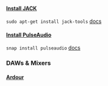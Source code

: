 #### [Install JACK](https://github.com/overtone/overtone/wiki/Installing-and-starting-jack)
`sudo apt-get install jack-tools` [docs](http://jackaudio.org/)
#### [Install PulseAudio](https://docs.ubuntu.com/core/en/stacks/audio/pulseaudio/docs/install-pulseaudio)
`snap install pulseaudio` [docs](https://www.freedesktop.org/wiki/Software/PulseAudio/)


### DAWs & Mixers
#### [Ardour](https://ardour.org/)
